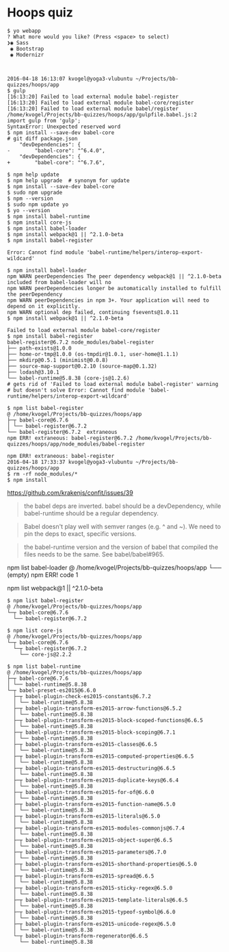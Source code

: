 # Hoops quiz



    $ yo webapp
    ? What more would you like? (Press <space> to select)
    ❯◉ Sass
     ◉ Bootstrap
     ◉ Modernizr



    2016-04-18 16:13:07 kvogel@yoga3-vlubuntu ~/Projects/bb-quizzes/hoops/app
    $ gulp
    [16:13:20] Failed to load external module babel-register
    [16:13:20] Failed to load external module babel-core/register
    [16:13:20] Failed to load external module babel/register
    /home/kvogel/Projects/bb-quizzes/hoops/app/gulpfile.babel.js:2
    import gulp from 'gulp';
    SyntaxError: Unexpected reserved word
    $ npm install --save-dev babel-core
    # git diff package.json
        "devDependencies": {
    -        "babel-core": "^6.4.0",
        "devDependencies": {
    +        "babel-core": "^6.7.6",

    $ npm help update
    $ npm help upgrade  # synonym for update
    $ npm install --save-dev babel-core
    $ sudo npm upgrade
    $ npm --version
    $ sudo npm update yo
    $ yo --version
    $ npm install babel-runtime
    $ npm install core-js
    $ npm install babel-loader
    $ npm install webpack@1 || ^2.1.0-beta
    $ npm install babel-register

    Error: Cannot find module 'babel-runtime/helpers/interop-export-wildcard'

    $ npm install babel-loader
    npm WARN peerDependencies The peer dependency webpack@1 || ^2.1.0-beta included from babel-loader will no
    npm WARN peerDependencies longer be automatically installed to fulfill the peerDependency 
    npm WARN peerDependencies in npm 3+. Your application will need to depend on it explicitly.
    npm WARN optional dep failed, continuing fsevents@1.0.11
    $ npm install webpack@1 || ^2.1.0-beta

    Failed to load external module babel-core/register
    $ npm install babel-register
    babel-register@6.7.2 node_modules/babel-register
    ├── path-exists@1.0.0
    ├── home-or-tmp@1.0.0 (os-tmpdir@1.0.1, user-home@1.1.1)
    ├── mkdirp@0.5.1 (minimist@0.0.8)
    ├── source-map-support@0.2.10 (source-map@0.1.32)
    ├── lodash@3.10.1
    └── babel-runtime@5.8.38 (core-js@1.2.6)
    # gets rid of 'Failed to load external module babel-register' warning
    # but doesn't solve Error: Cannot find module 'babel-runtime/helpers/interop-export-wildcard'

    $ npm list babel-register
    @ /home/kvogel/Projects/bb-quizzes/hoops/app
    ├─┬ babel-core@6.7.6
    │ └── babel-register@6.7.2 
    └── babel-register@6.7.2  extraneous
    npm ERR! extraneous: babel-register@6.7.2 /home/kvogel/Projects/bb-quizzes/hoops/app/node_modules/babel-register

    npm ERR! extraneous: babel-register 
    2016-04-18 17:33:37 kvogel@yoga3-vlubuntu ~/Projects/bb-quizzes/hoops/app
    $ rm -rf node_modules/*
    $ npm install


https://github.com/krakenjs/confit/issues/39

>the babel deps are inverted. babel should be a devDependency, while babel-runtime should be a regular dependency.

>Babel doesn't play well with semver ranges (e.g. ^ and ~). We need to pin the deps to exact, specific versions.

>the babel-runtime version and the version of babel that compiled the files needs to be the same. See babel/babel#965.


npm list babel-loader
@ /home/kvogel/Projects/bb-quizzes/hoops/app
└── (empty)
npm ERR! code 1




npm list webpack@1 || ^2.1.0-beta

    $ npm list babel-register
    @ /home/kvogel/Projects/bb-quizzes/hoops/app
    └─┬ babel-core@6.7.6
      └── babel-register@6.7.2 

    $ npm list core-js
    @ /home/kvogel/Projects/bb-quizzes/hoops/app
    └─┬ babel-core@6.7.6
      └─┬ babel-register@6.7.2
        └── core-js@2.2.2 

    $ npm list babel-runtime
    @ /home/kvogel/Projects/bb-quizzes/hoops/app
    ├─┬ babel-core@6.7.6
    │ └── babel-runtime@5.8.38 
    └─┬ babel-preset-es2015@6.6.0
      ├─┬ babel-plugin-check-es2015-constants@6.7.2
      │ └── babel-runtime@5.8.38 
      ├─┬ babel-plugin-transform-es2015-arrow-functions@6.5.2
      │ └── babel-runtime@5.8.38 
      ├─┬ babel-plugin-transform-es2015-block-scoped-functions@6.6.5
      │ └── babel-runtime@5.8.38 
      ├─┬ babel-plugin-transform-es2015-block-scoping@6.7.1
      │ └── babel-runtime@5.8.38 
      ├─┬ babel-plugin-transform-es2015-classes@6.6.5
      │ └── babel-runtime@5.8.38 
      ├─┬ babel-plugin-transform-es2015-computed-properties@6.6.5
      │ └── babel-runtime@5.8.38 
      ├─┬ babel-plugin-transform-es2015-destructuring@6.6.5
      │ └── babel-runtime@5.8.38 
      ├─┬ babel-plugin-transform-es2015-duplicate-keys@6.6.4
      │ └── babel-runtime@5.8.38 
      ├─┬ babel-plugin-transform-es2015-for-of@6.6.0
      │ └── babel-runtime@5.8.38 
      ├─┬ babel-plugin-transform-es2015-function-name@6.5.0
      │ └── babel-runtime@5.8.38 
      ├─┬ babel-plugin-transform-es2015-literals@6.5.0
      │ └── babel-runtime@5.8.38 
      ├─┬ babel-plugin-transform-es2015-modules-commonjs@6.7.4
      │ └── babel-runtime@5.8.38 
      ├─┬ babel-plugin-transform-es2015-object-super@6.6.5
      │ └── babel-runtime@5.8.38 
      ├─┬ babel-plugin-transform-es2015-parameters@6.7.0
      │ └── babel-runtime@5.8.38 
      ├─┬ babel-plugin-transform-es2015-shorthand-properties@6.5.0
      │ └── babel-runtime@5.8.38 
      ├─┬ babel-plugin-transform-es2015-spread@6.6.5
      │ └── babel-runtime@5.8.38 
      ├─┬ babel-plugin-transform-es2015-sticky-regex@6.5.0
      │ └── babel-runtime@5.8.38 
      ├─┬ babel-plugin-transform-es2015-template-literals@6.6.5
      │ └── babel-runtime@5.8.38 
      ├─┬ babel-plugin-transform-es2015-typeof-symbol@6.6.0
      │ └── babel-runtime@5.8.38 
      ├─┬ babel-plugin-transform-es2015-unicode-regex@6.5.0
      │ └── babel-runtime@5.8.38 
      └─┬ babel-plugin-transform-regenerator@6.6.5
        └── babel-runtime@5.8.38 